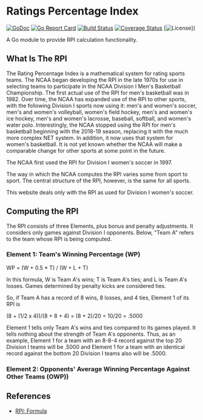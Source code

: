# Ratings Percentage Index
    
[![GoDoc](https://godoc.org/github.com/levidurfee/rpi?status.svg)](https://godoc.org/github.com/levidurfee/rpi)
[![Go Report Card](https://goreportcard.com/badge/github.com/levidurfee/rpi)](https://goreportcard.com/report/github.com/levidurfee/rpi)
[![Build Status](https://travis-ci.org/levidurfee/rpi.svg?branch=master)](https://travis-ci.org/levidurfee/rpi)
[![Coverage Status](https://coveralls.io/repos/github/levidurfee/rpi/badge.svg?branch=master)](https://coveralls.io/github/levidurfee/rpi?branch=master)
[![License](https://img.shields.io/badge/license-MIT-blue.svg)](

A Go module to provide RPI calculation functionality.

## What Is The RPI

The Rating Percentage Index is a mathematical system for rating sports teams.  The NCAA began developing the RPI in the late 1970s for use in selecting teams to participate in the NCAA Division I Men's Basketball Championship.  The first actual use of the RPI for men's basketball was in 1982.  Over time, the NCAA has expanded use of the RPI to other sports, with the following Division I sports now using it: men's and women's soccer, men's and women's volleyball, women's field hockey, men's and women's ice hockey, men's and women's lacrosse, baseball, softball, and women's water polo.  Interestingly, the NCAA stopped using the RPI for men's basketball beginning with the 2018-19 season, replacing it with the much more complex NET system.  In addition, it now uses that system for women's basketball.  It is not yet known whether the NCAA will make a comparable change for other sports at some point in the future.

The NCAA first used the RPI for Division I women's soccer in 1997.

The way in which the NCAA computes the RPI varies some from sport to sport.  The central structure of the RPI, however, is the same for all sports.

This website deals only with the RPI as used for Division I women's soccer.

## Computing the RPI

The RPI consists of three Elements, plus bonus and penalty adjustments.  It considers only games against Division I opponents.  Below, "Team A" refers to the team whose RPI is being computed.

### Element 1:  Team's Winning Percentage (WP)

WP = (W + 0.5 * T) / (W + L + T)

In this formula, W is Team A's wins; T is Team A's ties; and L is Team A's losses.  Games determined by penalty kicks are considered ties.

So, if Team A has a record of 8 wins, 8 losses, and 4 ties, Element 1 of its RPI is

(8 + (1/2 x 4))/(8 + 8 + 4) = (8 + 2)/20 = 10/20 = .5000

Element 1 tells only Team A's wins and ties compared to its games played.  It tells nothing about the strength of Team A's opponents.  Thus, as an example, Element 1 for a team with an 8-8-4 record against the top 20 Division I teams will be .5000 and Element 1 for a team with an identical record against the bottom 20 Division I teams also will be .5000.

### Element 2: Opponents' Average Winning Percentage Against Other Teams (OWP))

## References

* [RPI: Formula](https://sites.google.com/site/rpifordivisioniwomenssoccer/rpi-formula)